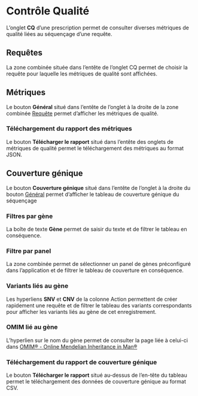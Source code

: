 # Contrôle Qualité

L’onglet **CQ** d’une prescription permet de consulter diverses métriques de qualité liées au séquençage d’une requête.

## Requêtes

La zone combinée située dans l’entête de l’onglet CQ permet de choisir la requête pour laquelle les métriques de qualité sont affichées.

## Métriques

Le bouton **Général** situé dans l’entête de l’onglet à la droite de la zone combinée [Requête](#requêtes) permet d’afficher les métriques de qualité.

### Téléchargement du rapport des métriques

Le bouton **Télécharger le rapport** situé dans l’entête des onglets de métriques de qualité permet le téléchargement des métriques au format JSON.

## Couverture génique

Le bouton **Couverture génique** situé dans l’entête de l’onglet à la droite du bouton [Général](#métriques) permet d’afficher le tableau de couverture génique du séquençage

### Filtres par gène

La boîte de texte **Gène** permet de saisir du texte et de filtrer le tableau en conséquence.

### Filtre par panel

La zone combinée permet de sélectionner un panel de gènes préconfiguré dans l’application et de filtrer le tableau de couverture en conséquence.

### Variants liés au gène

Les hyperliens **SNV** et **CNV** de la colonne Action permettent de créer rapidement une requête et de filtrer le tableau des variants correspondants pour afficher les variants liés au gène de cet enregistrement.

### OMIM lié au gène

L’hyperlien sur le nom du gène permet de consulter la page liée à celui-ci dans [OMIM® - Online Mendelian Inheritance in Man®](https://www.omim.or)

### Téléchargement du rapport de couverture génique

Le bouton **Télécharger le rapport** situé au-dessus de l’en-tête du tableau permet le téléchargement des données de couverture génique au format CSV.
